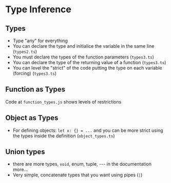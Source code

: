 # Type Inference

## Types

- Type "any" for everything
- You can declare the type and initialice the variable in the same line (`types2.ts`)
- You must declare the types of the function parameters (`types3.ts`)
- You can declare the type of the returning value of a function (`types3.ts`)
- You can level the "strict" of the code putting the type on each variable (forcing) (`types3.ts`)

## Function as Types

Code at `function_types.js` shows levels of restrictions

## Object as Types

- For defining objects: `let x: {} = ...` and you can be more strict using the types inside the definition (`object_types.ts`)

## Union types

- there are more types, `void`, enum, tuple, --- in the documentation more...
- Very simple, concatenate types that you want using pipes (`|`)